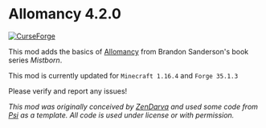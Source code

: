Allomancy 4.2.0
=========
[![ CurseForge](http://cf.way2muchnoise.eu/256282.svg)](https://minecraft.curseforge.com/projects/allomancy)

This mod adds the basics of [Allomancy](http://coppermind.net/wiki/Allomancy) from Brandon Sanderson's book series *Mistborn*. 

This mod is currently updated for `Minecraft 1.16.4` and `Forge 35.1.3`

Please verify and report any issues!

*This mod was originally conceived by [ZenDarva](https://github.com/ZenDarva) and used some code from [Psi](https://github.com/Vazkii/Psi) as a template. All code is used under license or with permission.*